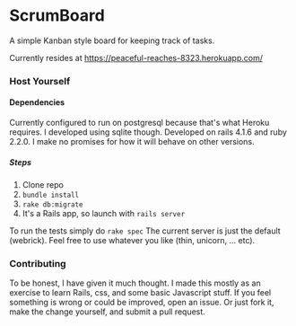 # ScrumBoard

A simple Kanban style board for keeping track of tasks.

Currently resides at https://peaceful-reaches-8323.herokuapp.com/

### Host Yourself
#### Dependencies
Currently configured to run on postgresql because that's what Heroku requires. I developed using sqlite though.
Developed on rails 4.1.6 and ruby 2.2.0. I make no promises for how it will behave on other versions.
##### Steps
1. Clone repo
2. ``` bundle install ```
3. ``` rake db:migrate ```
4. It's a Rails app, so launch with `rails server`

To run the tests simply do `rake spec`
The current server is just the default (webrick). Feel free to use whatever you like (thin, unicorn, ... etc).

### Contributing
To be honest, I have given it much thought. I made this mostly as an exercise to learn Rails, css, and some basic Javascript stuff. If you feel something is wrong or could be improved, open an issue. Or just fork it, make the change yourself, and submit a pull request.

